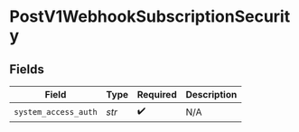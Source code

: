 # PostV1WebhookSubscriptionSecurity


## Fields

| Field                | Type                 | Required             | Description          |
| -------------------- | -------------------- | -------------------- | -------------------- |
| `system_access_auth` | *str*                | :heavy_check_mark:   | N/A                  |